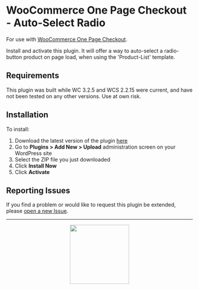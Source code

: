 # WooCommerce One Page Checkout - Auto-Select Radio

 For use with [WooCommerce One Page Checkout](https://woocommerce.com/products/woocommerce-one-page-checkout/).

Install and activate this plugin. It will offer a way to auto-select a radio-button product on page load, when using the 'Product-List' template.

## Requirements

This plugin was built while WC 3.2.5 and WCS 2.2.15 were current, and have not been tested on any other versions. Use at own risk.

## Installation

To install:

1. Download the latest version of the plugin [here](https://github.com/Prospress/one-page-checkout-auto-select-radio/archive/master.zip)
1. Go to **Plugins > Add New > Upload** administration screen on your WordPress site
1. Select the ZIP file you just downloaded
1. Click **Install Now**
1. Click **Activate**

## Reporting Issues

If you find a problem or would like to request this plugin be extended, please [open a new Issue](https://github.com/Prospress/one-page-checkout-auto-select-radio/issues/new).

---

<p align="center">
	<a href="https://prospress.com/">
		<img src="https://cloud.githubusercontent.com/assets/235523/11986380/bb6a0958-a983-11e5-8e9b-b9781d37c64a.png" width="160">
	</a>
</p>
